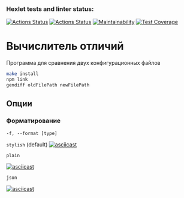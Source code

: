 ### Hexlet tests and linter status:
[![Actions Status](https://github.com/dsgnfox/frontend-project-lvl2/workflows/hexlet-check/badge.svg)](https://github.com/dsgnfox/frontend-project-lvl2/actions)
[![Actions Status](https://github.com/dsgnfox/frontend-project-lvl2/workflows/Node_CI/badge.svg)](https://github.com/dsgnfox/frontend-project-lvl2/actions//workflows/CI.yml)
[![Maintainability](https://api.codeclimate.com/v1/badges/5c6d5b1c86c1ebcacd7c/maintainability)](https://codeclimate.com/github/dsgnfox/frontend-project-lvl2/maintainability)
[![Test Coverage](https://api.codeclimate.com/v1/badges/5c6d5b1c86c1ebcacd7c/test_coverage)](https://codeclimate.com/github/dsgnfox/frontend-project-lvl2/test_coverage)

# Вычислитель отличий
Программа для сравнения двух конфигурационных файлов
```bash
make install
npm link
gendiff oldFilePath newFilePath
```

## Опции
### Форматирование
`-f, --format [type]`


`stylish` (default)
[![asciicast](https://asciinema.org/a/8rzXBkslISFnaryj9bMQHysjK.svg)](https://asciinema.org/a/8rzXBkslISFnaryj9bMQHysjK)


`plain`

[![asciicast](https://asciinema.org/a/j2AZWd7Gca5PX17WAgMYGcdKP.svg)](https://asciinema.org/a/j2AZWd7Gca5PX17WAgMYGcdKP)

`json`

[![asciicast](https://asciinema.org/a/id63v1U0m6dfe6FPLQ5caKLuA.svg)](https://asciinema.org/a/id63v1U0m6dfe6FPLQ5caKLuA)

